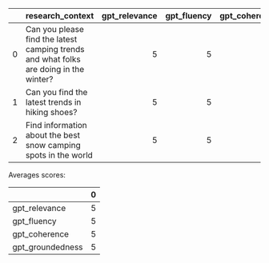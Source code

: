 |    | research_context                                                                      |   gpt_relevance |   gpt_fluency |   gpt_coherence |   gpt_groundedness |
|---:|:--------------------------------------------------------------------------------------|----------------:|--------------:|----------------:|-------------------:|
|  0 | Can you please find the latest camping trends and what folks are doing in the winter? |               5 |             5 |               5 |                  5 |
|  1 | Can you find the latest trends in hiking shoes?                                       |               5 |             5 |               5 |                  5 |
|  2 | Find information about the best snow camping spots in the world                       |               5 |             5 |               5 |                  5 |

Averages scores:

|                  |   0 |
|:-----------------|----:|
| gpt_relevance    |   5 |
| gpt_fluency      |   5 |
| gpt_coherence    |   5 |
| gpt_groundedness |   5 |